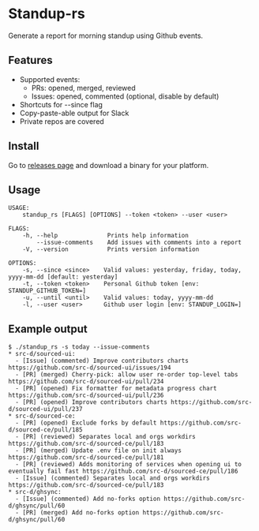 # Standup-rs

Generate a report for morning standup using Github events.

## Features

- Supported events:
    - PRs: opened, merged, reviewed
    - Issues: opened, commented (optional, disable by default)
- Shortcuts for --since flag
- Copy-paste-able output for Slack
- Private repos are covered

## Install

Go to [releases page](https://github.com/smacker/standup-rs/releases) and download a binary for your platform.

## Usage

```
USAGE:
    standup_rs [FLAGS] [OPTIONS] --token <token> --user <user>

FLAGS:
    -h, --help              Prints help information
        --issue-comments    Add issues with comments into a report
    -V, --version           Prints version information

OPTIONS:
    -s, --since <since>    Valid values: yesterday, friday, today, yyyy-mm-dd [default: yesterday]
    -t, --token <token>    Personal Github token [env: STANDUP_GITHUB_TOKEN=]
    -u, --until <until>    Valid values: today, yyyy-mm-dd
    -l, --user <user>      Github user login [env: STANDUP_LOGIN=]
```

## Example output

```
$ ./standup_rs -s today --issue-comments
* src-d/sourced-ui:
  - [Issue] (commented) Improve contributors charts https://github.com/src-d/sourced-ui/issues/194
  - [PR] (merged) Cherry-pick: allow user re-order top-level tabs https://github.com/src-d/sourced-ui/pull/234
  - [PR] (opened) Fix formatter for metadata progress chart https://github.com/src-d/sourced-ui/pull/236
  - [PR] (opened) Improve contributors charts https://github.com/src-d/sourced-ui/pull/237
* src-d/sourced-ce:
  - [PR] (opened) Exclude forks by default https://github.com/src-d/sourced-ce/pull/185
  - [PR] (reviewed) Separates local and orgs workdirs https://github.com/src-d/sourced-ce/pull/183
  - [PR] (merged) Update .env file on init always https://github.com/src-d/sourced-ce/pull/181
  - [PR] (reviewed) Adds monitoring of services when opening ui to eventually fail fast https://github.com/src-d/sourced-ce/pull/186
  - [Issue] (commented) Separates local and orgs workdirs https://github.com/src-d/sourced-ce/pull/183
* src-d/ghsync:
  - [Issue] (commented) Add no-forks option https://github.com/src-d/ghsync/pull/60
  - [PR] (merged) Add no-forks option https://github.com/src-d/ghsync/pull/60
```
